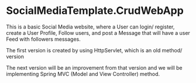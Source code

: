 # SocialMediaTemplate.CrudWebApp

This is a basic Social Media website, where a User can login/ register, create a User Profile, Follow users, and post a Message that will have a user Feed with followers messages.

The first version is created by using HttpServlet, which is an old method/ version

The next version will be an improvement from that version and we will be implementing Spring MVC (Model and View Controller) method.
